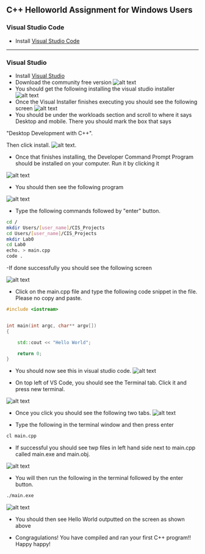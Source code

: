 

## C++ Helloworld Assignment for Windows Users


### Visual Studio Code
- Install [Visual Studio Code]((https://code.visualstudio.com/))
---
### Visual Studio
- Install [Visual Studio]((https://visualstudio.microsoft.com/downloads/))
- Download the community free version
![alt text](image-4.png)
- You should get the following installing the visual studio installer
![alt text](image-5.png)
- Once the Visual Installer finishes executing you should see the following screen
![alt text](image-7.png)
- You should be under the workloads section and scroll to where it says Desktop and mobile. There you should mark the box that says 

"Desktop Development with C++". 

Then click install.
![alt text](image-8.png).

- Once that finishes installing, the
Developer Command Prompt Program should be installed on your computer. Run it by clicking it

![alt text](image-9.png)

- You should then see the following program

![alt text](image-10.png)

- Type the following commands followed by "enter" button.

```bash
cd /
mkdir Users/[user_name]/CIS_Projects
cd Users/[user_name]/CIS_Projects
mkdir Lab0
cd Lab0
echo. > main.cpp
code .
```

-If done successfully you should see the following screen

![alt text](image-11.png)

- Click on the main.cpp file and type the following code snippet in the file. Please no copy and paste.

```c++
#include <iostream>


int main(int argc, char** argv[])
{

    std::cout << "Hello World";

    return 0;
}
```
- You should now see this in visual studio code.
![alt text](image-12.png)

- On top left of VS Code, you should see the Terminal tab. Click it and press new terminal.

![alt text](image-13.png)
- Once you click you should see the following two tabs.
![alt text](image-14.png)

- Type the following in the terminal window and then press enter
```bash
cl main.cpp
```

- If successful you should see twp files in left hand side next to main.cpp called main.exe and main.obj.

![alt text](image-15.png)

- You will then run the following in the terminal followed by the enter button.

```bash
./main.exe
```

![alt text](image-16.png)

- You should then see Hello World outputted on the screen as shown above

- Congragulations! You have compiled and ran your first C++ program!! Happy happy!
